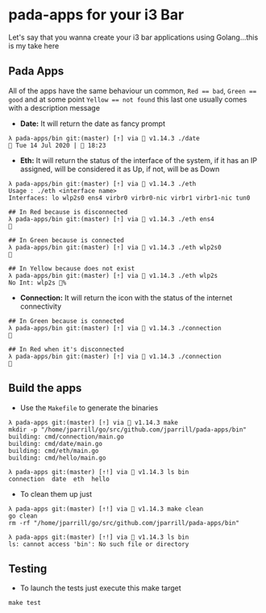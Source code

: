# pada-apps for your i3 Bar
Let's say that you wanna create your i3 bar applications using Golang...this is my take here

## Pada Apps

All of the apps have the same behaviour un common, `Red == bad`, `Green == good` and at some point `Yellow == not found` this last one usually comes with a description message

- **Date:** It will return the date as fancy prompt
```
λ pada-apps/bin git:(master) [⇡] via 🐹 v1.14.3 ./date       
 Tue 14 Jul 2020 |  18:23
```

- **Eth:** It will return the status of the interface of the system, if it has an IP assigned, will be considered it as Up, if not, will be as Down
```
λ pada-apps/bin git:(master) [⇡] via 🐹 v1.14.3 ./eth
Usage : ./eth <interface name>
Interfaces: lo wlp2s0 ens4 virbr0 virbr0-nic virbr1 virbr1-nic tun0

## In Red because is disconnected
λ pada-apps/bin git:(master) [⇡] via 🐹 v1.14.3 ./eth ens4


## In Green because is connected
λ pada-apps/bin git:(master) [⇡] via 🐹 v1.14.3 ./eth wlp2s0


## In Yellow because does not exist
λ pada-apps/bin git:(master) [⇡] via 🐹 v1.14.3 ./eth wlp2s 
No Int: wlp2s %
```

- **Connection:** It will return the icon with the status of the internet connectivity
```
## In Green because is connected
λ pada-apps/bin git:(master) [⇡] via 🐹 v1.14.3 ./connection


## In Red when it's disconnected
λ pada-apps/bin git:(master) [⇡] via 🐹 v1.14.3 ./connection

```

## Build the apps

- Use the `Makefile` to generate the binaries

```
λ pada-apps git:(master) [⇡] via 🐹 v1.14.3 make
mkdir -p "/home/jparrill/go/src/github.com/jparrill/pada-apps/bin"
building: cmd/connection/main.go
building: cmd/date/main.go
building: cmd/eth/main.go
building: cmd/hello/main.go

λ pada-apps git:(master) [⇡!] via 🐹 v1.14.3 ls bin
connection  date  eth  hello
```

- To clean them up just
```
λ pada-apps git:(master) [⇡!] via 🐹 v1.14.3 make clean
go clean
rm -rf "/home/jparrill/go/src/github.com/jparrill/pada-apps/bin"

λ pada-apps git:(master) [⇡!] via 🐹 v1.14.3 ls bin
ls: cannot access 'bin': No such file or directory
```


## Testing

- To launch the tests just execute this make target
```
make test
```
